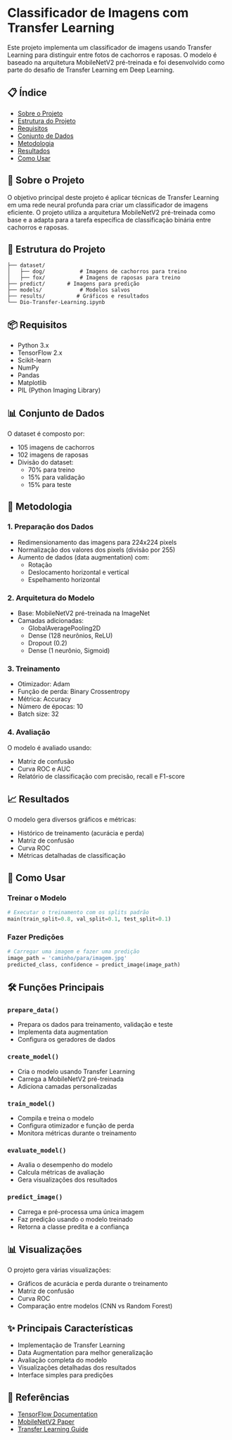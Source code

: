 # Classificador de Imagens com Transfer Learning

Este projeto implementa um classificador de imagens usando Transfer Learning para distinguir entre fotos de cachorros e raposas. O modelo é baseado na arquitetura MobileNetV2 pré-treinada e foi desenvolvido como parte do desafio de Transfer Learning em Deep Learning.

## 📋 Índice
- [Sobre o Projeto](#-sobre-o-projeto)
- [Estrutura do Projeto](#estrutura-do-projeto)
- [Requisitos](#requisitos)
- [Conjunto de Dados](#conjunto-de-dados)
- [Metodologia](#metodologia)
- [Resultados](#resultados)
- [Como Usar](#como-usar)

## 🎯 Sobre o Projeto
O objetivo principal deste projeto é aplicar técnicas de Transfer Learning em uma rede neural profunda para criar um classificador de imagens eficiente. O projeto utiliza a arquitetura MobileNetV2 pré-treinada como base e a adapta para a tarefa específica de classificação binária entre cachorros e raposas.

## 📁 Estrutura do Projeto
```
├── dataset/
│   ├── dog/           # Imagens de cachorros para treino
│   ├── fox/           # Imagens de raposas para treino
├── predict/       # Imagens para predição
├── models/            # Modelos salvos
├── results/          # Gráficos e resultados
└── Dio-Transfer-Learning.ipynb
```

## 📦 Requisitos
- Python 3.x
- TensorFlow 2.x
- Scikit-learn
- NumPy
- Pandas
- Matplotlib
- PIL (Python Imaging Library)

## 📊 Conjunto de Dados
O dataset é composto por:
- 105 imagens de cachorros
- 102 imagens de raposas
- Divisão do dataset:
  - 70% para treino
  - 15% para validação
  - 15% para teste

## 🔧 Metodologia

### 1. Preparação dos Dados
- Redimensionamento das imagens para 224x224 pixels
- Normalização dos valores dos pixels (divisão por 255)
- Aumento de dados (data augmentation) com:
  - Rotação
  - Deslocamento horizontal e vertical
  - Espelhamento horizontal

### 2. Arquitetura do Modelo
- Base: MobileNetV2 pré-treinada na ImageNet
- Camadas adicionadas:
  - GlobalAveragePooling2D
  - Dense (128 neurônios, ReLU)
  - Dropout (0.2)
  - Dense (1 neurônio, Sigmoid)

### 3. Treinamento
- Otimizador: Adam
- Função de perda: Binary Crossentropy
- Métrica: Accuracy
- Número de épocas: 10
- Batch size: 32

### 4. Avaliação
O modelo é avaliado usando:
- Matriz de confusão
- Curva ROC e AUC
- Relatório de classificação com precisão, recall e F1-score

## 📈 Resultados
O modelo gera diversos gráficos e métricas:
- Histórico de treinamento (acurácia e perda)
- Matriz de confusão
- Curva ROC
- Métricas detalhadas de classificação

## 🚀 Como Usar

### Treinar o Modelo
```python
# Executar o treinamento com os splits padrão
main(train_split=0.8, val_split=0.1, test_split=0.1)
```

### Fazer Predições
```python
# Carregar uma imagem e fazer uma predição
image_path = 'caminho/para/imagem.jpg'
predicted_class, confidence = predict_image(image_path)
```

## 🛠️ Funções Principais

### `prepare_data()`
- Prepara os dados para treinamento, validação e teste
- Implementa data augmentation
- Configura os geradores de dados

### `create_model()`
- Cria o modelo usando Transfer Learning
- Carrega a MobileNetV2 pré-treinada
- Adiciona camadas personalizadas

### `train_model()`
- Compila e treina o modelo
- Configura otimizador e função de perda
- Monitora métricas durante o treinamento

### `evaluate_model()`
- Avalia o desempenho do modelo
- Calcula métricas de avaliação
- Gera visualizações dos resultados

### `predict_image()`
- Carrega e pré-processa uma única imagem
- Faz predição usando o modelo treinado
- Retorna a classe predita e a confiança

## 📊 Visualizações
O projeto gera várias visualizações:
- Gráficos de acurácia e perda durante o treinamento
- Matriz de confusão
- Curva ROC
- Comparação entre modelos (CNN vs Random Forest)

## ✨ Principais Características
- Implementação de Transfer Learning
- Data Augmentation para melhor generalização
- Avaliação completa do modelo
- Visualizações detalhadas dos resultados
- Interface simples para predições

## 🔗 Referências
- [TensorFlow Documentation](https://www.tensorflow.org/)
- [MobileNetV2 Paper](https://arxiv.org/abs/1801.04381)
- [Transfer Learning Guide](https://www.tensorflow.org/tutorials/images/transfer_learning)